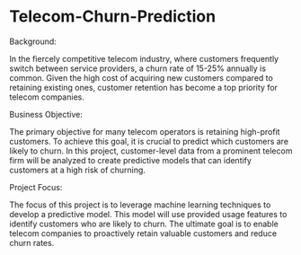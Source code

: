 # Telecom-Churn-Prediction
Background:

In the fiercely competitive telecom industry, where customers frequently switch between service providers, a churn rate of 15-25% annually is common. Given the high cost of acquiring new customers compared to retaining existing ones, customer retention has become a top priority for telecom companies.

Business Objective:

The primary objective for many telecom operators is retaining high-profit customers. To achieve this goal, it is crucial to predict which customers are likely to churn. In this project, customer-level data from a prominent telecom firm will be analyzed to create predictive models that can identify customers at a high risk of churning.

Project Focus:

The focus of this project is to leverage machine learning techniques to develop a predictive model. This model will use provided usage features to identify customers who are likely to churn. The ultimate goal is to enable telecom companies to proactively retain valuable customers and reduce churn rates.
